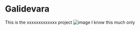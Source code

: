 # Galidevara
This is the xxxxxxxxxxxxx project
![image](https://user-images.githubusercontent.com/66250226/85296536-2de5a780-b4bf-11ea-82ab-b82a4ba84281.png)
I know this much only
